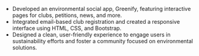 - Developed an environmental social app, Greenify, featuring interactive pages for clubs, petitions, news, and more. 
- Integrated email-based club registration and created a responsive interface using HTML, CSS, and Bootstrap.
- Designed a clean, user-friendly experience to engage users in sustainability efforts and foster a community focused on environmental solutions.
